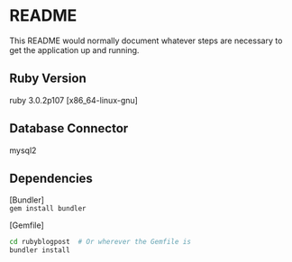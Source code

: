 # README

This README would normally document whatever steps are necessary to get the
application up and running.

## Ruby Version    
ruby 3.0.2p107 [x86_64-linux-gnu]  

## Database Connector  
mysql2  

## Dependencies  
[Bundler]  
`gem install bundler`  

[Gemfile]  
```sh
cd rubyblogpost  # Or wherever the Gemfile is  
bundler install  
```
